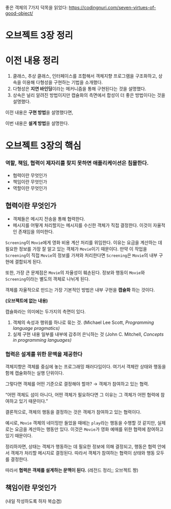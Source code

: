 좋은 객체의 7가지 덕목을 읽었다: https://codingnuri.com/seven-virtues-of-good-object/






# 오브젝트 3장 정리

# 이전 내용 정리

1. 클래스, 추상 클래스, 인터페이스를 조합해서 객체지향 프로그램을 구조화하고, 상속을 이용해 다형성을 구현하는 기법을 소개했다.
2. 다형성은 **지연 바인딩**이라는 메커니즘을 통해 구현된다는 것을 설명했다.
3. 상속은 널리 알려진 방법이지만 캡슐화의 측면에서 합성이 더 좋은 방법이다는 것을 설명했다.

이전 내용은 **구현 방법**을 설명했다면,

이번 내용은 **설계 방법**을 설명한다.

# 오브젝트 3장의 핵심

### 역할, 책임, 협력이 제자리를 찾지 못하면 애플리케이션은 침몰한다.

- 협력이란 무엇인가
- 책임이란 무엇인가
- 역할이란 무엇인가

## 협력이란 무엇인가

- 객체들은 메시지 전송을 통해 협력한다.
- 메시지를 어떻게 처리할지는 메시지를 수신한 객체가 직접 결정한다. 이것이 자율적인 존재임을 의미한다.


`Screening`이 `Movie`에게 영화 비용 계산 처리를 위임한다. 이유는 요금을 계산하는 데 필요한 정보를 가장 잘 알고 있는 객체가 `Movie`이기 때문이다. 만약 이 작업을 `Screening`이 직접 `Movie`의 정보를 가져와 처리한다면 `Screening`은 `Movie`의 내부 구현에 결합되게 된다.

또한, 가장 큰 문제점은 `Movie`의 자율성이 훼손된다. 정보와 행동이 `Movie`와 `Screening`이라는 별도의 객체로 나뉘게 된다.

객체를 자율적으로 만드는 가장 기본적인 방법은 내부 구현을 **캡슐화** 하는 것이다.

**(오브젝트에 없는 내용)**

캡슐화라는 의미에는 두가지의 측면이 있다.

1. 객체의 속성과 행위를 하나로 묶는 것. (Michael Lee Scott, _Programming language pragmatics)_
2. 실제 구현 내용 일부를 내부에 감추어 은닉하는 것 (John C. Mitchell, _Concepts in programming languages)_

### 협력은 설계를 위한 문맥을 제공한다

객체지향은 객체를 중심에 놓는 프로그래밍 패러다임이다. 여기서 객체란 상태와 행동을 함께 캡슐화하는 실행 단위이다.

그렇다면 객체를 어떤 기준으로 결정해야 할까? → 객체가 참여하고 있는 협력.

“어떤 객체도 섬이 아니다, 어떤 객체가 필요하다면 그 이유는 그 객체가 어떤 협력에 참여하고 있기 때문이다.”

결론적으로, 객체의 행동을 결정하는 것은 객체가 참여하고 있는 협력이다.

예시로, `Movie` 객체의 네이밍만 들었을 때에는 `play`라는 행동을 수행할 것 같지만, 실제로는 요금을 계산하는 행동만 있다. 이것은 `Movie`가 영화 예매를 위한 협력에 참여하고 있기 때문이다.

정리하자면, 상태는 객체가 행동하는 데 필요한 정보에 의해 결정되고, 행동은 협력 안에서 객체가 처리할 메시지로 결정된다. 따라서 객체가 참여하는 협력이 상태와 행동 모두를 결정한다.

따라서 **협력은 객체를 설계하는 문맥이 된다.** (레전드 정리;; 오브젝트 짱)

## 책임이란 무엇인가
(내일 작성하도록 하자 복습겸)